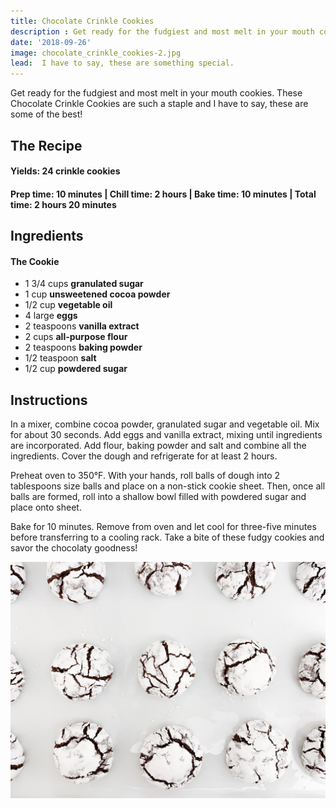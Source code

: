 ```yaml
---
title: Chocolate Crinkle Cookies 
description : Get ready for the fudgiest and most melt in your mouth cookies. These Chocolate Crinkle Cookies are such a staple and I have to say, these are some of the best! 
date: '2018-09-26'
image: chocolate_crinkle_cookies-2.jpg
lead:  I have to say, these are something special.
---
```

Get ready for the fudgiest and most melt in your mouth cookies. These Chocolate Crinkle Cookies are such a staple and I have to say, these are some of the best!

## The Recipe

#### Yields: 24 crinkle cookies

#### Prep time: 10 minutes | Chill time: 2 hours | Bake time: 10 minutes | Total time: 2 hours 20 minutes

## Ingredients

#### The Cookie
- 1 3/4 cups **granulated sugar**
- 1 cup **unsweetened cocoa powder**
- 1/2 cup **vegetable oil**
- 4 large **eggs**
- 2 teaspoons **vanilla extract**
- 2 cups **all-purpose flour**
- 2 teaspoons **baking powder**
- 1/2 teaspoon **salt**
- 1/2 cup **powdered sugar**

## Instructions

In a mixer, combine cocoa powder, granulated sugar and vegetable oil. Mix for about 30 seconds. Add eggs and vanilla extract, mixing until ingredients are incorporated. Add flour, baking powder and salt and combine all the ingredients. Cover the dough and refrigerate for at least 2 hours.

Preheat oven to 350°F. With your hands, roll balls of dough into 2 tablespoons size balls and place on a non-stick cookie sheet. Then, once all balls are formed, roll into a shallow bowl filled with powdered sugar and place onto sheet. 

Bake for 10 minutes. Remove from oven and let cool for three-five minutes before transferring to a cooling rack. Take a bite of these fudgy cookies and savor the chocolaty goodness!

![](chocolate_crinkle_cookies.jpg)






